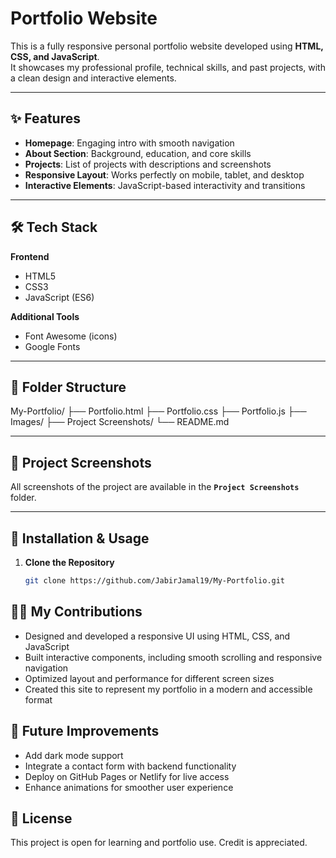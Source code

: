# Portfolio Website

This is a fully responsive personal portfolio website developed using **HTML, CSS, and JavaScript**.  
It showcases my professional profile, technical skills, and past projects, with a clean design and interactive elements.

---

## ✨ Features
- **Homepage**: Engaging intro with smooth navigation  
- **About Section**: Background, education, and core skills  
- **Projects**: List of projects with descriptions and screenshots  
- **Responsive Layout**: Works perfectly on mobile, tablet, and desktop  
- **Interactive Elements**: JavaScript-based interactivity and transitions  

---

## 🛠️ Tech Stack
**Frontend**
- HTML5  
- CSS3  
- JavaScript (ES6)  

**Additional Tools**
- Font Awesome (icons)  
- Google Fonts  

---

## 📂 Folder Structure
My-Portfolio/
├── Portfolio.html
├── Portfolio.css
├── Portfolio.js
├── Images/
├── Project Screenshots/
└── README.md


---

## 📸 Project Screenshots
All screenshots of the project are available in the **`Project Screenshots`** folder.

---

## 🚀 Installation & Usage
1. **Clone the Repository**  
   ```bash
   git clone https://github.com/JabirJamal19/My-Portfolio.git

## 👨‍💻 My Contributions
- Designed and developed a responsive UI using HTML, CSS, and JavaScript
- Built interactive components, including smooth scrolling and responsive navigation
- Optimized layout and performance for different screen sizes
- Created this site to represent my portfolio in a modern and accessible format

## 🔮 Future Improvements
- Add dark mode support
- Integrate a contact form with backend functionality
- Deploy on GitHub Pages or Netlify for live access
- Enhance animations for smoother user experience

## 📜 License
This project is open for learning and portfolio use. Credit is appreciated.
